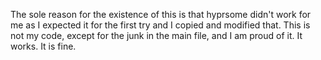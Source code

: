 The sole reason for the existence of this is that hyprsome didn't work for me as I expected it for the first try and I copied and modified that. This is not my code, except for the junk in the main file, and I am proud of it. It works. It is fine.
